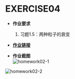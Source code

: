 EXERCISE04
=======

 - **作业要求**  
   1. 习题1.5：两种粒子的衰变
     
     
 - [**作业链接**](https://github.com/Pu-ZH/compuationalphysics_N2014301020017/blob/master/EXERCISE02/homework02.py)  
     
     
 - **作业截图**  
 ![homework02-1](https://github.com/Pu-ZH/compuationalphysics_N2014301020017/blob/master/EXERCISE02/homework02-1.png)    
   
 ![homework02-2](https://github.com/Pu-ZH/compuationalphysics_N2014301020017/blob/master/EXERCISE02/homework02-2.png)
